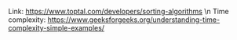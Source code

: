 Link: https://www.toptal.com/developers/sorting-algorithms \n
Time complexity: https://www.geeksforgeeks.org/understanding-time-complexity-simple-examples/
